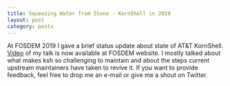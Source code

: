 ```yaml
---
title: Squeezing Water from Stone - KornShell in 2019
layout: post
category: posts
---
```


At FOSDEM 2019 I gave a brief status update about state of AT&T KornShell. [Video][fosdem-video] of my talk is now available at FOSDEM website. I mostly talked about what makes ksh so challenging to maintain and about the steps current upstream maintainers have taken to revive it. If you want to provide feedback, feel free to drop me an e-mail or give me a shout on Twitter.

[fosdem-video]: https://fosdem.org/2019/schedule/event/kornshell/
